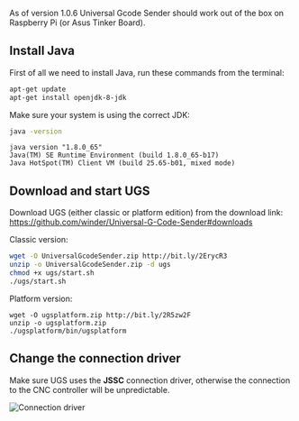 As of version 1.0.6 Universal Gcode Sender should work out of the box on Raspberry Pi (or Asus Tinker Board).

## Install Java
First of all we need to install Java, run these commands from the terminal: 
```bash
apt-get update
apt-get install openjdk-8-jdk
```

Make sure your system is using the correct JDK:
```bash
java -version
```

```
java version "1.8.0_65"
Java(TM) SE Runtime Environment (build 1.8.0_65-b17)
Java HotSpot(TM) Client VM (build 25.65-b01, mixed mode)
```

## Download and start UGS
Download UGS (either classic or platform edition) from the download link: https://github.com/winder/Universal-G-Code-Sender#downloads

Classic version:
```bash
wget -O UniversalGcodeSender.zip http://bit.ly/2ErycR3
unzip -o UniversalGcodeSender.zip -d ugs
chmod +x ugs/start.sh
./ugs/start.sh
```

Platform version:
```
wget -O ugsplatform.zip http://bit.ly/2R5zw2F
unzip -o ugsplatform.zip
./ugsplatform/bin/ugsplatform
```

## Change the connection driver
Make sure UGS uses the **JSSC** connection driver, otherwise the connection to the CNC controller will be unpredictable.

![Connection driver](https://user-images.githubusercontent.com/8962024/40659348-4a279b84-634e-11e8-91f6-19bcc6f0e16e.png)